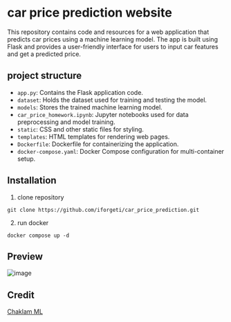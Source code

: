 # car price prediction website

This repository contains code and resources for a web application that predicts car prices using a machine learning model. The app is built using Flask and provides a user-friendly interface for users to input car features and get a predicted price.

## project structure

- `app.py`: Contains the Flask application code.
- `dataset`: Holds the dataset used for training and testing the model.
- `models`: Stores the trained machine learning model.
- `car_price_homework.ipynb`: Jupyter notebooks used for data preprocessing and model training.
- `static`: CSS and other static files for styling.
- `templates`: HTML templates for rendering web pages.
- `Dockerfile`: Dockerfile for containerizing the application.
- `docker-compose.yaml`: Docker Compose configuration for multi-container setup.

## Installation

1. clone repository

```
git clone https://github.com/iforgeti/car_price_prediction.git
```
2. run docker
   
```
docker compose up -d
```

## Preview
![image](https://github.com/iforgeti/car_price_prediction/assets/78832408/17467142-10e2-4c22-9846-ba164ec9deb2)


## Credit
[Chaklam ML](https://github.com/chaklam-silpasuwanchai/Machine-Learning.git)
